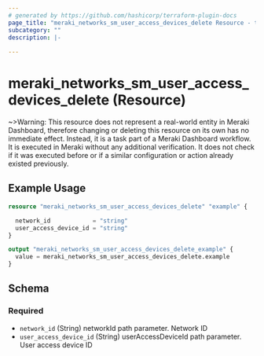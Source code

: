 ```yaml
---
# generated by https://github.com/hashicorp/terraform-plugin-docs
page_title: "meraki_networks_sm_user_access_devices_delete Resource - terraform-provider-meraki"
subcategory: ""
description: |-
  
---
```


# meraki_networks_sm_user_access_devices_delete (Resource)



~>Warning: This resource does not represent a real-world entity in Meraki Dashboard, therefore changing or deleting this resource on its own has no immediate effect. Instead, it is a task part of a Meraki Dashboard workflow. It is executed in Meraki without any additional verification. It does not check if it was executed before or if a similar configuration or action 
already existed previously.

## Example Usage

```terraform
resource "meraki_networks_sm_user_access_devices_delete" "example" {

  network_id            = "string"
  user_access_device_id = "string"
}

output "meraki_networks_sm_user_access_devices_delete_example" {
  value = meraki_networks_sm_user_access_devices_delete.example
}
```

<!-- schema generated by tfplugindocs -->
## Schema

### Required

- `network_id` (String) networkId path parameter. Network ID
- `user_access_device_id` (String) userAccessDeviceId path parameter. User access device ID
